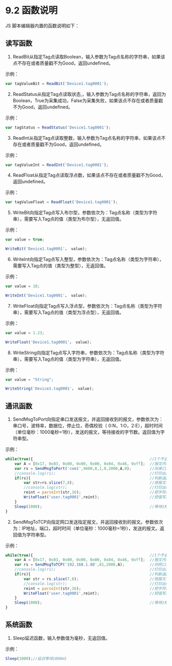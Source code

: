 # 9.2 函数说明

JS 脚本编辑器内置的函数说明如下：

## 读写函数

1. ReadBit从指定Tag点读取Boolean，输入参数为Tag点名称的字符串，如果该点不存在或者质量戳不为Good，返回undefined。

示例：

```js
var tagValueBit = ReadBit('Device1.tag0001');
```



2. ReadStatus从指定Tag点读取状态,，输入参数为Tag点名称的字符串，返回为Boolean，True为采集成功，False为采集失败，如果该点不存在或者质量戳不为Good，返回undefined。

示例：

```js
var tagStatus = ReadStatus('Device1.tag0001');
```



3. ReadInt从指定Tag点读取整数，输入参数为Tag点名称的字符串，如果该点不存在或者质量戳不为Good，返回undefined。

示例：

```js
var tagValueInt = ReadInt('Device1.tag0001');
```



4. ReadFloat从指定Tag点读取浮点数，如果该点不存在或者质量戳不为Good，返回undefined。

示例：

```js
var tagValueFloat = ReadFloat('Device1.tag0001');
```



5. WriteBit向指定Tag点写入布尔型，参数依次为：Tag点名称（类型为字符串），需要写入Tag点的值（类型为布尔型），无返回值。

示例：

```js
var value = true;

WriteBit('Device1.tag0001'， value);
```



6. WriteInt向指定Tag点写入整型，参数依次为：Tag点名称（类型为字符串），需要写入Tag点的值（类型为整型），无返回值。

示例：

```js
var value = 10;

WriteInt('Device1.tag0001'， value);
```



7. WriteFloat向指定Tag点写入浮点型，参数依次为：Tag点名称（类型为字符串），需要写入Tag点的值（类型为浮点型），无返回值。

示例：

```js
var value = 1.23;

WriteFloat('Device1.tag0001'， value);
```



8. WriteString向指定Tag点写入字符串，参数依次为：Tag点名称（类型为字符串），需要写入Tag点的值（类型为字符串），无返回值。

示例：

```js
var value = "String";

WriteString('Device1.tag0001'， value);
```



## 通讯函数

1. SendMsgToPort向指定串口发送报文，并返回接收到的报文，参数依次为：串口号，波特率，数据位，停止位，奇偶校验（ 0:N，1:O，2:E），超时时间（单位毫秒：1000毫秒=1秒），发送的报文，等待接收的字节数。返回值为字符串型。

示例：

```js
while(true){                                                   //1个不会结束的循环
    var A = [0x17, 0x03, 0x00, 0x00, 0x00, 0x04, 0x46, 0xff];  //报文内容
    var rs = SendMsgToPort('com1',9600,8,1,0,2000,A,0);        //向串口发送报文
    //console.log(rs);                                         //打印出返回值
    if(rs){                                                    //判断返回值是否为空
        var str=rs.slice(7,8);                                 //按报文说明截取数据
        //console.log(str);                                    //打印出str的内容
        reint = parseInt(str,16);                              //把字符串转成int16
        WriteFloat('user.tag0001',reint);                      //把值写入指定的用户点
    }
    Sleep(1000);                                               //等待1秒后再次执行循环体
}
```



2. SendMsgToTCP向指定网口发送指定报文，并返回接收到的报文。参数依次为：IP地址，端口，超时时间（单位毫秒：1000毫秒=1秒），发送的报文。返回值为字符串型。

示例：

```js
while(true){                                                   //1个不会结束的循环
    var A = [0x17, 0x03, 0x00, 0x00, 0x00, 0x04, 0x46, 0xff];  //报文内容
    var rs = SendMsgToTCP('192.168.1.88',81,2000,A);           //向网口发送报文
    //console.log(rs);                                         //打印出返回值
    if(rs){                                                    //判断返回值是否为空
        var str = rs.slice(7,8);                               //按报文说明截取数据
        //console.log(str);                                    //打印出str的内容
        reint = parseInt(str,16);                              //把字符串转成int16
        WriteFloat('user.tag0001',reint);                      //把值写入指定的用户点
    }
    Sleep(1000);                                               //等待1秒后再次执行循环体
}
```



## 系统函数

1. Sleep延迟函数，输入参数值为毫秒，无返回值。

示例：

```js
Sleep(1000);//延迟等待1000mS
```





